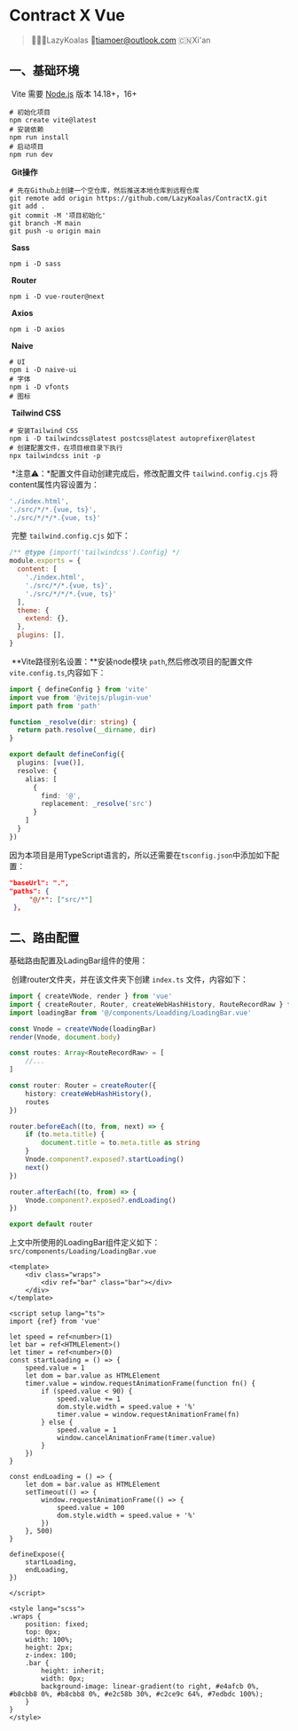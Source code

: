 # Contract X Vue

> 👨🏻‍💻LazyKoalas 📮tiamoer@outlook.com 🇨🇳Xi'an

## 一、基础环境

​	Vite 需要 [Node.js](https://nodejs.org/en/) 版本 14.18+，16+

```shell
# 初始化项目
npm create vite@latest
# 安装依赖
npm run install
# 启动项目
npm run dev
```

​	**Git操作**

```shell
# 先在Github上创建一个空仓库，然后推送本地仓库到远程仓库
git remote add origin https://github.com/LazyKoalas/ContractX.git
git add .
git commit -M '项目初始化'
git branch -M main
git push -u origin main
```

​	**Sass**

```shell
npm i -D sass
```

​	**Router**

```shell
npm i -D vue-router@next
```

​	**Axios**

```shell
npm i -D axios
```

​	**Naive**

```shell
# UI
npm i -D naive-ui
# 字体
npm i -D vfonts
# 图标

```

​	**Tailwind CSS**

```
# 安装Tailwind CSS
npm i -D tailwindcss@latest postcss@latest autoprefixer@latest
# 创建配置文件，在项目根目录下执行
npx tailwindcss init -p
```

​	*注意⚠️：*配置文件自动创建完成后，修改配置文件 `tailwind.config.cjs` 将content属性内容设置为：

```javascript
'./index.html',
'./src/*/*.{vue, ts}',
'./src/*/*/*.{vue, ts}'
```

​	完整 `tailwind.config.cjs` 如下：

```javascript
/** @type {import('tailwindcss').Config} */
module.exports = {
  content: [
    './index.html',
    './src/*/*.{vue, ts}',
    './src/*/*/*.{vue, ts}'
  ],
  theme: {
    extend: {},
  },
  plugins: [],
}
```

​	**Vite路径别名设置：**安装node模块 `path`,然后修改项目的配置文件`vite.config.ts`,内容如下：

```typescript
import { defineConfig } from 'vite'
import vue from '@vitejs/plugin-vue'
import path from 'path'

function _resolve(dir: string) {
  return path.resolve(__dirname, dir)
}

export default defineConfig({
  plugins: [vue()],
  resolve: {
    alias: [
      {
        find: '@',
        replacement: _resolve('src')
      }
    ]
  }
})
```

​	因为本项目是用TypeScript语言的，所以还需要在`tsconfig.json`中添加如下配置：

```json
"baseUrl": ".",
"paths": {
     "@/*": ["src/*"]
 },
```



## 二、路由配置

基础路由配置及LadingBar组件的使用：

​	创建router文件夹，并在该文件夹下创建 `index.ts` 文件，内容如下：

```typescript
import { createVNode, render } from 'vue'
import { createRouter, Router, createWebHashHistory, RouteRecordRaw } from 'vue-router'
import loadingBar from '@/components/Loadding/LoadingBar.vue'

const Vnode = createVNode(loadingBar)
render(Vnode, document.body)

const routes: Array<RouteRecordRaw> = [
    //...
]

const router: Router = createRouter({
    history: createWebHashHistory(),
    routes
})

router.beforeEach((to, from, next) => {
    if (to.meta.title) {
        document.title = to.meta.title as string
    }
    Vnode.component?.exposed?.startLoading()
    next()
})

router.afterEach((to, from) => {
    Vnode.component?.exposed?.endLoading()
})

export default router

```

​	上文中所使用的LoadingBar组件定义如下：`src/components/Loading/LoadingBar.vue`

```vue
<template>
    <div class="wraps">
        <div ref="bar" class="bar"></div>
    </div>
</template>

<script setup lang="ts">
import {ref} from 'vue'

let speed = ref<number>(1)
let bar = ref<HTMLElement>()
let timer = ref<number>(0)
const startLoading = () => {
    speed.value = 1
    let dom = bar.value as HTMLElement
    timer.value = window.requestAnimationFrame(function fn() {
        if (speed.value < 90) {
            speed.value += 1
            dom.style.width = speed.value + '%'
            timer.value = window.requestAnimationFrame(fn)
        } else {
            speed.value = 1
            window.cancelAnimationFrame(timer.value)
        }
    })
}

const endLoading = () => {
    let dom = bar.value as HTMLElement
    setTimeout(() => {
        window.requestAnimationFrame(() => {
            speed.value = 100
            dom.style.width = speed.value + '%'
        })
    }, 500)
}

defineExpose({
    startLoading,
    endLoading,
})

</script>

<style lang="scss">
.wraps {
    position: fixed;
    top: 0px;
    width: 100%;
    height: 2px;
    z-index: 100;
    .bar {
        height: inherit;
        width: 0px;
        background-image: linear-gradient(to right, #e4afcb 0%, #b8cbb8 0%, #b8cbb8 0%, #e2c58b 30%, #c2ce9c 64%, #7edbdc 100%);
    }
}
</style>
```

